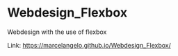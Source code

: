 # Webdesign_Flexbox
Webdesign with the use of flexbox

Link: https://marcelangelo.github.io/Webdesign_Flexbox/


